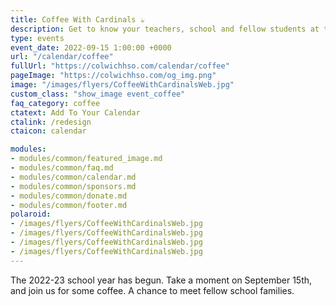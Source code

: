 ```yaml
---
title: Coffee With Cardinals ☕ 
description: Get to know your teachers, school and fellow students at the beginning of the school year.
type: events
event_date: 2022-09-15 1:00:00 +0000
url: "/calendar/coffee"
fullUrl: "https://colwichhso.com/calendar/coffee"
pageImage: "https://colwichhso.com/og_img.png"
image: "/images/flyers/CoffeeWithCardinalsWeb.jpg"
custom_class: "show_image event_coffee"
faq_category: coffee
ctatext: Add To Your Calendar
ctalink: /redesign
ctaicon: calendar

modules:
- modules/common/featured_image.md
- modules/common/faq.md
- modules/common/calendar.md
- modules/common/sponsors.md
- modules/common/donate.md
- modules/common/footer.md
polaroid: 
- /images/flyers/CoffeeWithCardinalsWeb.jpg
- /images/flyers/CoffeeWithCardinalsWeb.jpg
- /images/flyers/CoffeeWithCardinalsWeb.jpg
- /images/flyers/CoffeeWithCardinalsWeb.jpg
---
```

The 2022-23 school year has begun. Take a moment on September 15th, and join us for some coffee. A chance to meet fellow school families.